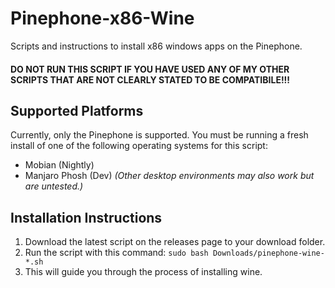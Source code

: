 # Pinephone-x86-Wine
Scripts and instructions to install x86 windows apps on the Pinephone.

#### DO NOT RUN THIS SCRIPT IF YOU HAVE USED ANY OF MY OTHER SCRIPTS THAT ARE NOT CLEARLY STATED TO BE COMPATIBILE!!!

## Supported Platforms
Currently, only the Pinephone is supported. You must be running a fresh install of one of the following operating systems for this script:
* Mobian (Nightly)
* Manjaro Phosh (Dev) _(Other desktop environments may also work but are untested.)_


## Installation Instructions
1. Download the latest script on the releases page to your download folder.
2. Run the script with this command: `sudo bash Downloads/pinephone-wine-*.sh`
3. This will guide you through the process of installing wine.
